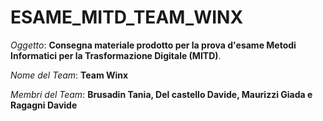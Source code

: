 # ESAME_MITD_TEAM_WINX

_Oggetto_: **Consegna materiale prodotto per la prova d'esame Metodi Informatici per la Trasformazione Digitale (MITD)**. 

_Nome del Team_: **Team Winx** 

_Membri del Team_: **Brusadin Tania, Del castello Davide, Maurizzi Giada e Ragagni Davide**
